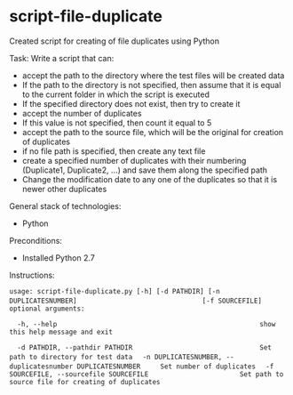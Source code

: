 # script-file-duplicate
Created script for creating of file duplicates using Python

Task:
Write a script that can:
- accept the path to the directory where the test files will be created data
- If the path to the directory is not specified, then assume that it is equal to the current folder in which the script is executed
- If the specified directory does not exist, then try to create it
- accept the number of duplicates
- If this value is not specified, then count it equal to 5
- accept the path to the source file, which will be the original for creation of duplicates
- if no file path is specified, then create any text file
- create a specified number of duplicates with their numbering (Duplicate1, Duplicate2, ...) and save them along the specified path
- Change the modification date to any one of the duplicates so that it is newer other duplicates

General stack of technologies: 
- Python

Preconditions:
-	Installed Python 2.7

Instructions:

`usage: script-file-duplicate.py [-h] [-d PATHDIR] [-n DUPLICATESNUMBER]`
`                                [-f SOURCEFILE]                        `
`optional arguments:`

`  -h, --help                                                   show this help message and exit`

`  -d PATHDIR, --pathdir PATHDIR                                Set path to directory for test data`
`  -n DUPLICATESNUMBER, --duplicatesnumber DUPLICATESNUMBER     Set number of duplicates`
`  -f SOURCEFILE, --sourcefile SOURCEFILE                       Set path to source file for creating of duplicates`
